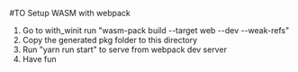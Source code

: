 #TO Setup WASM with webpack
1. Go to with_winit run "wasm-pack build --target web --dev --weak-refs" 
2. Copy the generated pkg folder to this directory
3. Run "yarn run start" to serve from webpack dev server
4. Have fun 